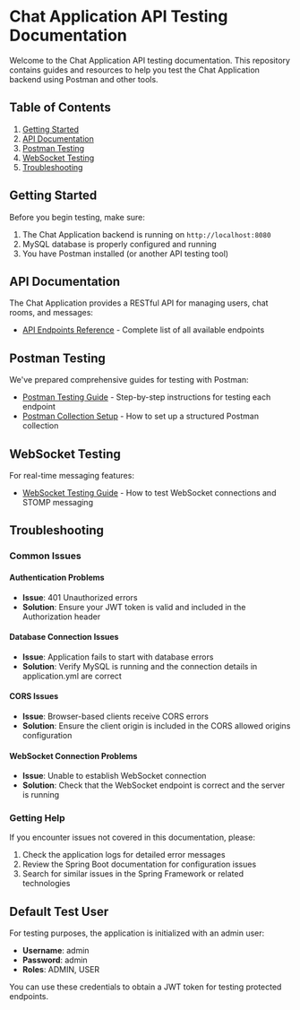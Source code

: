 # Chat Application API Testing Documentation

Welcome to the Chat Application API testing documentation. This repository contains guides and resources to help you test the Chat Application backend using Postman and other tools.

## Table of Contents

1. [Getting Started](#getting-started)
2. [API Documentation](#api-documentation)
3. [Postman Testing](#postman-testing)
4. [WebSocket Testing](#websocket-testing)
5. [Troubleshooting](#troubleshooting)

## Getting Started

Before you begin testing, make sure:

1. The Chat Application backend is running on `http://localhost:8080`
2. MySQL database is properly configured and running
3. You have Postman installed (or another API testing tool)

## API Documentation

The Chat Application provides a RESTful API for managing users, chat rooms, and messages:

- [API Endpoints Reference](api_endpoints_reference.md) - Complete list of all available endpoints

## Postman Testing

We've prepared comprehensive guides for testing with Postman:

- [Postman Testing Guide](postman_testing_guide.md) - Step-by-step instructions for testing each endpoint
- [Postman Collection Setup](postman_collection_setup.md) - How to set up a structured Postman collection

## WebSocket Testing

For real-time messaging features:

- [WebSocket Testing Guide](websocket_testing_guide.md) - How to test WebSocket connections and STOMP messaging

## Troubleshooting

### Common Issues

#### Authentication Problems

- **Issue**: 401 Unauthorized errors
- **Solution**: Ensure your JWT token is valid and included in the Authorization header

#### Database Connection Issues

- **Issue**: Application fails to start with database errors
- **Solution**: Verify MySQL is running and the connection details in application.yml are correct

#### CORS Issues

- **Issue**: Browser-based clients receive CORS errors
- **Solution**: Ensure the client origin is included in the CORS allowed origins configuration

#### WebSocket Connection Problems

- **Issue**: Unable to establish WebSocket connection
- **Solution**: Check that the WebSocket endpoint is correct and the server is running

### Getting Help

If you encounter issues not covered in this documentation, please:

1. Check the application logs for detailed error messages
2. Review the Spring Boot documentation for configuration issues
3. Search for similar issues in the Spring Framework or related technologies

## Default Test User

For testing purposes, the application is initialized with an admin user:

- **Username**: admin
- **Password**: admin
- **Roles**: ADMIN, USER

You can use these credentials to obtain a JWT token for testing protected endpoints.
